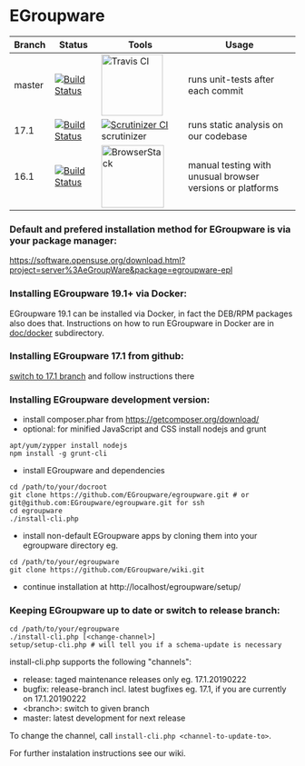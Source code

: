 # EGroupware
| Branch | Status | Tools | Usage |
| ------ | ------ | ----- | ----- |
| master | [![Build Status](https://travis-ci.org/EGroupware/egroupware.svg?branch=master)](https://travis-ci.org/EGroupware/egroupware) | <img src="https://travis-ci.com/images/logos/TravisCI-Full-Color.png" width="108" alt="Travis CI"/> | runs unit-tests after each commit |
| 17.1 | [![Build Status](https://travis-ci.org/EGroupware/egroupware.svg?branch=17.1)](https://travis-ci.org/EGroupware/egroupware) | [![Scrutinizer CI](https://scrutinizer-ci.com/images/logo.png)](https://scrutinizer-ci.com/g/EGroupware/egroupware/) scrutinizer | runs static analysis on our codebase |
| 16.1 | [![Build Status](https://travis-ci.org/EGroupware/egroupware.svg?branch=16.1)](https://travis-ci.org/EGroupware/egroupware) | <img src="https://p14.zdusercontent.com/attachment/1015988/zGiHOaPFC0e9nG4PJWXZH1Ibe?token=eyJhbGciOiJkaXIiLCJlbmMiOiJBMTI4Q0JDLUhTMjU2In0..i_vov1AU7X1qzPu3nYPL-Q.tdgDtQMrCCHEACS4aXPcYTKf8BeQUVGohG0-UFeEnJwC_d4KvmSz4EaV2NpQmQ9B-m-3Sj9EyfxNVW6XSOksFBd-QZz2CLu5il0ko2KdvC4YjEGFQkmPJOAPfVQfwXcZkg08eaX-4aluvvwBQQv5oXRbCVVX-lMtYE_1OPBTYPRZoBEWEnIlCGix05vC82EOvqzQ2Ht9lGpwfFLMfawIT5l-sCi5vAluKBJKR2pkduFqq3DD_E1Y2YqPA3utD3zDfcU5Zb4Qqd1pfkES3_9L3CnluMmIKG6bY5aFDyLPPUE.KENm6nkdraKqs2JzQIwHpQ" width="110" alt="BrowserStack"/> | manual testing with unusual browser versions or platforms |

### Default and prefered installation method for EGroupware is via your package manager:

  https://software.opensuse.org/download.html?project=server%3AeGroupWare&package=egroupware-epl

### Installing EGroupware 19.1+ via Docker:
EGroupware 19.1 can be installed via Docker, in fact the DEB/RPM packages also does that. Instructions on how to run EGroupware in Docker are in [doc/docker](https://github.com/EGroupware/egroupware/tree/master/doc/docker) subdirectory.

### Installing EGroupware 17.1 from github:
[switch to 17.1 branch](https://github.com/EGroupware/egroupware/tree/17.1) and follow instructions there

### Installing EGroupware development version:
* install composer.phar from https://getcomposer.org/download/
* optional: for minified JavaScript and CSS install nodejs and grunt
```
apt/yum/zypper install nodejs
npm install -g grunt-cli
```
* install EGroupware and dependencies
```
cd /path/to/your/docroot
git clone https://github.com/EGroupware/egroupware.git # or git@github.com:EGroupware/egroupware.git for ssh
cd egroupware
./install-cli.php
```
* install non-default EGroupware apps by cloning them into your egroupware directory eg.
```
cd /path/to/your/egroupware
git clone https://github.com/EGroupware/wiki.git
```
* continue installation at http://localhost/egroupware/setup/

### Keeping EGroupware up to date or switch to release branch:
```
cd /path/to/your/egroupware
./install-cli.php [<change-channel>]
setup/setup-cli.php # will tell you if a schema-update is necessary
```
install-cli.php supports the following "channels":
- release: taged maintenance releases only eg. 17.1.20190222
- bugfix:  release-branch incl. latest bugfixes eg. 17.1, if you are currently on 17.1.20190222
- \<branch\>: switch to given branch 
- master:  latest development for next release

To change the channel, call ```install-cli.php <channel-to-update-to>```.

For further instalation instructions see our wiki.
